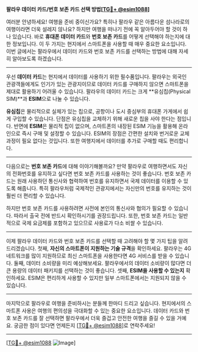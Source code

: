 **팔라우 데이터 카드/번호 보존 카드 선택 방법[[TG💪+ @esim1088](https://t.me/s/esim1088)]**

여러분 안녕하세요! 여행을 준비 중이신가요? 특히나 팔라우 같은 아름다운 섬나라로의 여행이라면 더욱 설레지 않나요? 하지만 여행을 떠나기 전에 꼭 알아두어야 할 것이 하나 있습니다. 바로 **휴대폰 데이터 카드**와 **번호 보존 카드**를 어떻게 선택해야 하는지에 대한 정보입니다. 이 두 가지는 현지에서 스마트폰을 사용할 때 매우 중요한 요소입니다. 이번 글에서는 팔라우에서 데이터 카드와 번호 보존 카드를 선택하는 방법에 대해 자세히 알아보도록 하겠습니다.

---

우선 **데이터 카드**는 현지에서 데이터를 사용하기 위한 필수품입니다. 팔라우는 외국인 관광객들에게도 인기가 있는 관광지이므로 데이터 카드를 구매하지 않으면 스마트폰을 제대로 활용하기 어려울 수 있습니다. 팔라우의 데이터 카드는 크게 **유심칩(Physical SIM)**과 **ESIM**으로 나눌 수 있습니다. 

**유심칩**은 물리적으로 실체가 있는 칩으로, 공항이나 도시 중심부의 휴대폰 가게에서 쉽게 구입할 수 있습니다. 단점은 유심칩을 교체하기 위해 새로운 칩을 사야 한다는 점입니다. 반면에 **ESIM**은 물리적 칩이 없으며, 스마트폰의 내장된 ESIM 기능을 활용해 온라인으로 즉시 구매 및 설정할 수 있습니다. ESIM의 장점은 간편한 설치와 번거로운 교체 과정이 필요 없다는 것입니다. 또한 여행지에서 데이터를 추가로 구매할 때도 편리합니다. 

---

다음으로는 **번호 보존 카드**에 대해 이야기해볼까요? 만약 팔라우로 여행하면서도 자신의 전화번호를 유지하고 싶다면 번호 보존 카드를 사용하는 것이 좋습니다. 번호 보존 카드는 원래 사용하던 통신사와 협력하여 번호를 유지하면서 국제 데이터를 이용할 수 있도록 해줍니다. 특히 팔라우처럼 국제적인 관광지에서는 자신만의 번호를 유지하는 것이 훨씬 더 편리할 수 있습니다.

하지만 번호 보존 카드를 사용하려면 사전에 본인의 통신사와 협의가 필요할 수 있습니다. 따라서 출국 전에 반드시 확인하시기를 권장드립니다. 또한, 번호 보존 카드는 일반적으로 국제 요금제를 포함하고 있으므로 사용료가 다소 비쌀 수 있습니다.

---

이제 팔라우 데이터 카드와 번호 보존 카드를 선택할 때 고려해야 할 몇 가지 팁을 알려드리겠습니다. 첫째, **자신의 스마트폰이 지원하는 기술 규격**을 확인하세요. 팔라우는 4G 네트워크를 많이 지원하므로 최신 스마트폰을 사용한다면 4G 서비스를 받을 수 있습니다. 둘째, 데이터 소비량을 미리 예상해보세요. 팔라우에서의 데이터 소비량이 많다면 더 큰 용량의 데이터 패키지를 선택하는 것이 좋습니다. 셋째, **ESIM을 사용할 수 있는지** 확인하세요. ESIM은 편리하게 사용할 수 있지만 일부 스마트폰에서는 지원되지 않을 수 있습니다.

---

마지막으로 팔라우로 여행을 준비하시는 분들께 한마디 드리고 싶습니다. 현지에서의 스마트폰 사용은 여행의 편의성을 극대화할 수 있는 중요한 요소입니다. 데이터 카드와 번호 보존 카드를 잘 선택하면 팔라우에서 더욱 즐겁고 안전한 여행을 즐길 수 있을 거예요. 궁금한 점이 있다면 언제든지 [[TG💪+ @esim1088](https://t.me/s/esim1088)]로 연락주세요!

---

[[TG💪+ @esim1088](https://t.me/s/esim1088) ![Image](https://i.postimg.cc/Y0z9fWf4/image.png)]